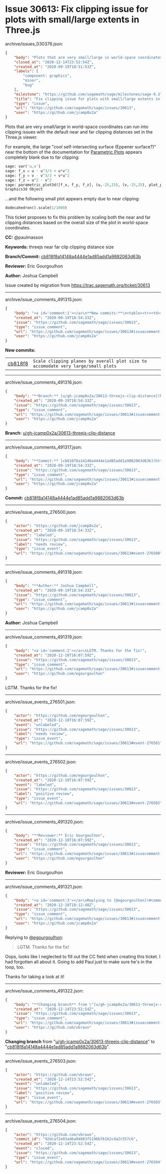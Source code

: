 # Issue 30613: Fix clipping issue for plots with small/large extents in Three.js

archive/issues_030376.json:
```json
{
    "body": "Plots that are very small/large in world-space coordinates can run into clipping issues with the default near and far clipping distances set in the Three.js viewer.\n\nFor example, the large \"cool self-intersecting surface (Eppener surface?)\" near the bottom of the documentation for [Parametric Plots](https://doc.sagemath.org/html/en/reference/plot3d/sage/plot/plot3d/parametric_plot3d.html) appears completely blank due to far clipping:\n\n```python\nsage: var('u,v')\nsage: f_x = u - u^3/3 + u*v^2\nsage: f_y = v - v^3/3 + v*u^2\nsage: f_z = u^2 - v^2\nsage: parametric_plot3d([f_x, f_y, f_z], (u,-25,25), (v,-25,25), plot_points=[50,50], frame=False, color=\"green\")\nGraphics3d Object\n```\n\n...and the following small plot appears empty due to near clipping:\n\n```python\ndodecahedron().scale(1/1000)\n```\n\nThis ticket proposes to fix this problem by scaling both the near and far clipping distances based on the overall size of the plot in world-space coordinates.\n\n**CC:**  @paulmasson\n\n**Keywords:** threejs near far clip clipping distance size\n\n**Branch/Commit:** [cb818f8a14148a4444e1ad85add1a9882063d63b](https://github.com/sagemath/sagetrac-mirror/commit/cb818f8a14148a4444e1ad85add1a9882063d63b)\n\n**Reviewer:** Eric Gourgoulhon\n\n**Author:** Joshua Campbell\n\nIssue created by migration from https://trac.sagemath.org/ticket/30613\n\n",
    "closed_at": "2020-12-14T23:52:54Z",
    "created_at": "2020-09-19T18:51:53Z",
    "labels": [
        "component: graphics",
        "minor",
        "bug"
    ],
    "milestone": "https://github.com/sagemath/sage/milestones/sage-9.3",
    "title": "Fix clipping issue for plots with small/large extents in Three.js",
    "type": "issue",
    "url": "https://github.com/sagemath/sage/issues/30613",
    "user": "https://github.com/jcamp0x2a"
}
```
Plots that are very small/large in world-space coordinates can run into clipping issues with the default near and far clipping distances set in the Three.js viewer.

For example, the large "cool self-intersecting surface (Eppener surface?)" near the bottom of the documentation for [Parametric Plots](https://doc.sagemath.org/html/en/reference/plot3d/sage/plot/plot3d/parametric_plot3d.html) appears completely blank due to far clipping:

```python
sage: var('u,v')
sage: f_x = u - u^3/3 + u*v^2
sage: f_y = v - v^3/3 + v*u^2
sage: f_z = u^2 - v^2
sage: parametric_plot3d([f_x, f_y, f_z], (u,-25,25), (v,-25,25), plot_points=[50,50], frame=False, color="green")
Graphics3d Object
```

...and the following small plot appears empty due to near clipping:

```python
dodecahedron().scale(1/1000)
```

This ticket proposes to fix this problem by scaling both the near and far clipping distances based on the overall size of the plot in world-space coordinates.

**CC:**  @paulmasson

**Keywords:** threejs near far clip clipping distance size

**Branch/Commit:** [cb818f8a14148a4444e1ad85add1a9882063d63b](https://github.com/sagemath/sagetrac-mirror/commit/cb818f8a14148a4444e1ad85add1a9882063d63b)

**Reviewer:** Eric Gourgoulhon

**Author:** Joshua Campbell

Issue created by migration from https://trac.sagemath.org/ticket/30613





---

archive/issue_comments_491315.json:
```json
{
    "body": "<a id='comment:1'></a>\n**New commits:**\n<table><tr><td><a href=\"https://github.com/sagemath/sagetrac-mirror/commit/cb818f8a14148a4444e1ad85add1a9882063d63b\">cb818f8</a></td><td><code>Scale clipping planes by overall plot size to accomodate very large/small plots</code></td></tr></table>\n",
    "created_at": "2020-09-19T18:54:33Z",
    "issue": "https://github.com/sagemath/sage/issues/30613",
    "type": "issue_comment",
    "url": "https://github.com/sagemath/sage/issues/30613#issuecomment-491315",
    "user": "https://github.com/jcamp0x2a"
}
```

<a id='comment:1'></a>
**New commits:**
<table><tr><td><a href="https://github.com/sagemath/sagetrac-mirror/commit/cb818f8a14148a4444e1ad85add1a9882063d63b">cb818f8</a></td><td><code>Scale clipping planes by overall plot size to accomodate very large/small plots</code></td></tr></table>




---

archive/issue_comments_491316.json:
```json
{
    "body": "**Branch:** [u/gh-jcamp0x2a/30613-threejs-clip-distance](https://github.com/sagemath/sagetrac-mirror/tree/u/gh-jcamp0x2a/30613-threejs-clip-distance)",
    "created_at": "2020-09-19T18:54:33Z",
    "issue": "https://github.com/sagemath/sage/issues/30613",
    "type": "issue_comment",
    "url": "https://github.com/sagemath/sage/issues/30613#issuecomment-491316",
    "user": "https://github.com/jcamp0x2a"
}
```

**Branch:** [u/gh-jcamp0x2a/30613-threejs-clip-distance](https://github.com/sagemath/sagetrac-mirror/tree/u/gh-jcamp0x2a/30613-threejs-clip-distance)



---

archive/issue_comments_491317.json:
```json
{
    "body": "**Commit:** [cb818f8a14148a4444e1ad85add1a9882063d63b](https://github.com/sagemath/sagetrac-mirror/commit/cb818f8a14148a4444e1ad85add1a9882063d63b)",
    "created_at": "2020-09-19T18:54:33Z",
    "issue": "https://github.com/sagemath/sage/issues/30613",
    "type": "issue_comment",
    "url": "https://github.com/sagemath/sage/issues/30613#issuecomment-491317",
    "user": "https://github.com/jcamp0x2a"
}
```

**Commit:** [cb818f8a14148a4444e1ad85add1a9882063d63b](https://github.com/sagemath/sagetrac-mirror/commit/cb818f8a14148a4444e1ad85add1a9882063d63b)



---

archive/issue_events_276500.json:
```json
{
    "actor": "https://github.com/jcamp0x2a",
    "created_at": "2020-09-19T18:54:33Z",
    "event": "labeled",
    "issue": "https://github.com/sagemath/sage/issues/30613",
    "label": "needs review",
    "type": "issue_event",
    "url": "https://github.com/sagemath/sage/issues/30613#event-276500"
}
```



---

archive/issue_comments_491318.json:
```json
{
    "body": "**Author:** Joshua Campbell",
    "created_at": "2020-09-19T18:54:33Z",
    "issue": "https://github.com/sagemath/sage/issues/30613",
    "type": "issue_comment",
    "url": "https://github.com/sagemath/sage/issues/30613#issuecomment-491318",
    "user": "https://github.com/jcamp0x2a"
}
```

**Author:** Joshua Campbell



---

archive/issue_comments_491319.json:
```json
{
    "body": "<a id='comment:2'></a>\nLGTM. Thanks for the fix!",
    "created_at": "2020-12-10T16:07:59Z",
    "issue": "https://github.com/sagemath/sage/issues/30613",
    "type": "issue_comment",
    "url": "https://github.com/sagemath/sage/issues/30613#issuecomment-491319",
    "user": "https://github.com/egourgoulhon"
}
```

<a id='comment:2'></a>
LGTM. Thanks for the fix!



---

archive/issue_events_276501.json:
```json
{
    "actor": "https://github.com/egourgoulhon",
    "created_at": "2020-12-10T16:07:59Z",
    "event": "unlabeled",
    "issue": "https://github.com/sagemath/sage/issues/30613",
    "label": "needs review",
    "type": "issue_event",
    "url": "https://github.com/sagemath/sage/issues/30613#event-276501"
}
```



---

archive/issue_events_276502.json:
```json
{
    "actor": "https://github.com/egourgoulhon",
    "created_at": "2020-12-10T16:07:59Z",
    "event": "labeled",
    "issue": "https://github.com/sagemath/sage/issues/30613",
    "label": "positive review",
    "type": "issue_event",
    "url": "https://github.com/sagemath/sage/issues/30613#event-276502"
}
```



---

archive/issue_comments_491320.json:
```json
{
    "body": "**Reviewer:** Eric Gourgoulhon",
    "created_at": "2020-12-10T16:07:59Z",
    "issue": "https://github.com/sagemath/sage/issues/30613",
    "type": "issue_comment",
    "url": "https://github.com/sagemath/sage/issues/30613#issuecomment-491320",
    "user": "https://github.com/egourgoulhon"
}
```

**Reviewer:** Eric Gourgoulhon



---

archive/issue_comments_491321.json:
```json
{
    "body": "<a id='comment:3'></a>\nReplying to [@egourgoulhon](#comment%3A2):\n> LGTM. Thanks for the fix!\n\nOops, looks like I neglected to fill out the CC field when creating this ticket. I had forgotten all about it. Going to add Paul just to make sure he's in the loop, too.\n\nThanks for taking a look at it!",
    "created_at": "2020-12-10T18:12:48Z",
    "issue": "https://github.com/sagemath/sage/issues/30613",
    "type": "issue_comment",
    "url": "https://github.com/sagemath/sage/issues/30613#issuecomment-491321",
    "user": "https://github.com/jcamp0x2a"
}
```

<a id='comment:3'></a>
Replying to [@egourgoulhon](#comment%3A2):
> LGTM. Thanks for the fix!

Oops, looks like I neglected to fill out the CC field when creating this ticket. I had forgotten all about it. Going to add Paul just to make sure he's in the loop, too.

Thanks for taking a look at it!



---

archive/issue_comments_491322.json:
```json
{
    "body": "**Changing branch** from \"[u/gh-jcamp0x2a/30613-threejs-clip-distance](https://github.com/sagemath/sagetrac-mirror/tree/u/gh-jcamp0x2a/30613-threejs-clip-distance)\" to \"[cb818f8a14148a4444e1ad85add1a9882063d63b](https://github.com/sagemath/sagetrac-mirror/commit/cb818f8a14148a4444e1ad85add1a9882063d63b)\".",
    "created_at": "2020-12-14T23:52:54Z",
    "issue": "https://github.com/sagemath/sage/issues/30613",
    "type": "issue_comment",
    "url": "https://github.com/sagemath/sage/issues/30613#issuecomment-491322",
    "user": "https://github.com/vbraun"
}
```

**Changing branch** from "[u/gh-jcamp0x2a/30613-threejs-clip-distance](https://github.com/sagemath/sagetrac-mirror/tree/u/gh-jcamp0x2a/30613-threejs-clip-distance)" to "[cb818f8a14148a4444e1ad85add1a9882063d63b](https://github.com/sagemath/sagetrac-mirror/commit/cb818f8a14148a4444e1ad85add1a9882063d63b)".



---

archive/issue_events_276503.json:
```json
{
    "actor": "https://github.com/vbraun",
    "created_at": "2020-12-14T23:52:54Z",
    "event": "unlabeled",
    "issue": "https://github.com/sagemath/sage/issues/30613",
    "label": "positive review",
    "type": "issue_event",
    "url": "https://github.com/sagemath/sage/issues/30613#event-276503"
}
```



---

archive/issue_events_276504.json:
```json
{
    "actor": "https://github.com/vbraun",
    "commit_id": "92dcaf2e03ad6a94883f5196b76162cda2c557c6",
    "created_at": "2020-12-14T23:52:54Z",
    "event": "closed",
    "issue": "https://github.com/sagemath/sage/issues/30613",
    "type": "issue_event",
    "url": "https://github.com/sagemath/sage/issues/30613#event-276504"
}
```

